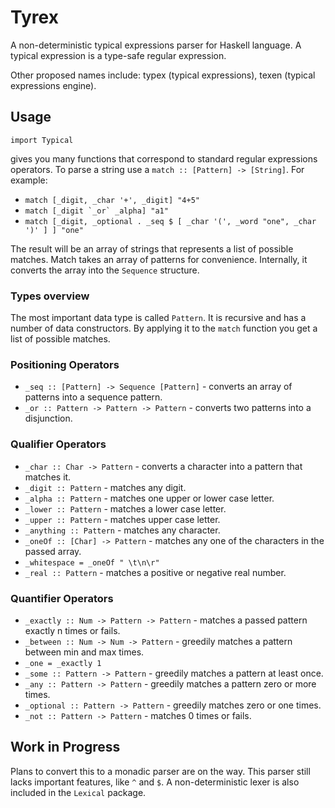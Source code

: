 # Tyrex

A non-deterministic typical expressions parser for Haskell language. A typical expression is a type-safe regular expression.

Other proposed names include: typex (typical expressions), texen (typical expressions engine).

## Usage

`import Typical`

gives you many functions that correspond to standard regular expressions operators. To parse a string use a `match :: [Pattern] -> [String]`. For example:

- `match [_digit, _char '+', _digit] "4+5"`
- ``match [_digit `_or` _alpha] "a1"``
- ``match [_digit, _optional . _seq $ [ _char '(', _word "one", _char ')' ] ] "one"``


The result will be an array of strings that represents a list of possible matches. Match takes an array of patterns for convenience. Internally, it converts the array into the `Sequence` structure.

### Types overview

The most important data type is called `Pattern`. It is recursive and has a number of data constructors. By applying it to the `match` function you get a list of possible matches.

### Positioning Operators

- `_seq :: [Pattern] -> Sequence [Pattern]` - converts an array of patterns into a sequence pattern.
- `_or :: Pattern -> Pattern -> Pattern` - converts two patterns into a disjunction.

### Qualifier Operators

- `_char :: Char -> Pattern` - converts a character into a pattern that matches it.
- `_digit :: Pattern` - matches any digit.
- `_alpha :: Pattern` - matches one upper or lower case letter.
- `_lower :: Pattern` - matches a lower case letter.
- `_upper :: Pattern` - matches upper case letter.
- `_anything :: Pattern` - matches any character.
- `_oneOf :: [Char] -> Pattern` - matches any one of the characters in the passed array.
- `_whitespace = _oneOf " \t\n\r" `
- `_real :: Pattern` - matches a positive or negative real number.

### Quantifier Operators

- `_exactly :: Num -> Pattern -> Pattern` - matches a passed pattern exactly n times or fails.
- `_between :: Num -> Num -> Pattern` - greedily matches a pattern between min and max times.
- `_one = _exactly 1`
- `_some :: Pattern -> Pattern` - greedily matches a pattern at least once.
- `_any :: Pattern -> Pattern` - greedily matches a pattern zero or more times.
- `_optional :: Pattern -> Pattern` - greedily matches zero or one times.
- `_not :: Pattern -> Pattern` - matches 0 times or fails.

## Work in Progress

Plans to convert this to a monadic parser are on the way. 
This parser still lacks important features, like `^` and `$`.
A non-deterministic lexer is also included in the `Lexical` package.
